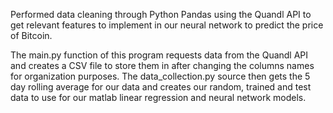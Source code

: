 Performed data cleaning through Python Pandas using the Quandl API to get 
relevant features to implement in our neural network to predict the price of Bitcoin.

The main.py function of this program requests data from the Quandl API and creates
a CSV file to store them in after changing the columns names for organization purposes.
The data_collection.py source then gets the 5 day rolling average for our data and
creates our random, trained and test data to use for our matlab linear regression
and neural network models.
